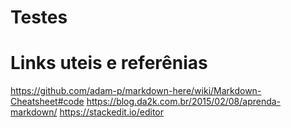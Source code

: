 # Testes
# Links uteis e referênias

<https://github.com/adam-p/markdown-here/wiki/Markdown-Cheatsheet#code>
<https://blog.da2k.com.br/2015/02/08/aprenda-markdown/>
<https://stackedit.io/editor>